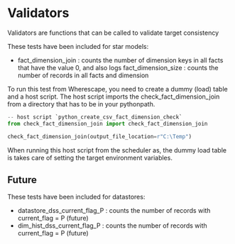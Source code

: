 # Validators

Validators are functions that can be called to validate target consistency

These tests have been included for star models:

- fact_dimension_join : counts the number of dimension keys in all facts that have the value 0, and also logs fact_dimension_size : counts the number of records in all facts and dimension

To run this test from Wherescape, you need to create a dummy (load) table and a host script. The host script imports the check_fact_dimension_join from a directory that has to be in your pythonpath.  

```python
-- host script `python_create_csv_fact_dimension_check` 
from check_fact_dimension_join import check_fact_dimension_join

check_fact_dimension_join(output_file_location=r"C:\Temp")
```

When running this host script from the scheduler as, the dummy load table is takes care of setting the target environment variables.

## Future

These tests have been included for datastores:

- datastore_dss_current_flag_P : counts the number of records with current_flag = P (future)
- dim_hist_dss_current_flag_P : counts the number of records with current_flag = P (future)
